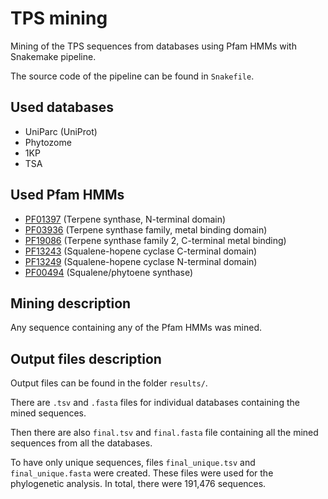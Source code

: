 # TPS mining

Mining of the TPS sequences from databases using Pfam HMMs with Snakemake pipeline.

The source code of the pipeline can be found in `Snakefile`.

## Used databases

* UniParc (UniProt)
* Phytozome
* 1KP
* TSA

## Used Pfam HMMs

* [PF01397](https://pfam.xfam.org/family/PF01397) (Terpene synthase, N-terminal domain)
* [PF03936](https://pfam.xfam.org/family/PF03936) (Terpene synthase family, metal binding domain)
* [PF19086](https://pfam.xfam.org/family/PF19086) (Terpene synthase family 2, C-terminal metal binding)
* [PF13243](https://pfam.xfam.org/family/PF13243) (Squalene-hopene cyclase C-terminal domain)
* [PF13249](https://pfam.xfam.org/family/PF13249) (Squalene-hopene cyclase N-terminal domain)
* [PF00494](https://pfam.xfam.org/family/PF00494) (Squalene/phytoene synthase)

## Mining description

Any sequence containing any of the Pfam HMMs was mined. 

## Output files description

Output files can be found in the folder `results/`.

There are `.tsv` and `.fasta` files for individual databases containing the mined sequences.

Then there are also `final.tsv` and `final.fasta` file containing all the mined sequences from all the databases.

To have only unique sequences, files `final_unique.tsv` and `final_unique.fasta` were created. These files were used for the phylogenetic analysis. In total, there were 191,476 sequences.